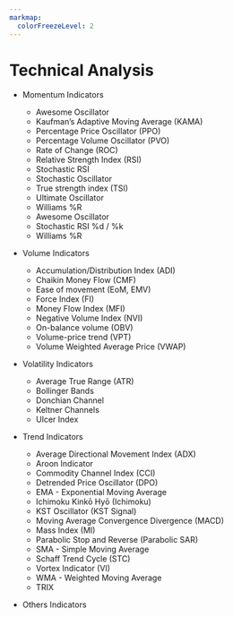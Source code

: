 ```yaml
---
markmap:
  colorFreezeLevel: 2
---
```


# Technical Analysis

 - Momentum Indicators
   - Awesome Oscillator
   - Kaufman’s Adaptive Moving Average (KAMA)
   - Percentage Price Oscillator (PPO)
   - Percentage Volume Oscillator (PVO) 
   - Rate of Change (ROC)
   - Relative Strength Index (RSI)
   - Stochastic RSI
   - Stochastic Oscillator
   - True strength index (TSI)
   - Ultimate Oscillator
   - Williams %R
   - Awesome Oscillator
   - Stochastic RSI %d / %k
   - Williams %R
   
 - Volume Indicators
   - Accumulation/Distribution Index (ADI)
   - Chaikin Money Flow (CMF)
   - Ease of movement (EoM, EMV)
   - Force Index (FI)
   - Money Flow Index (MFI)
   - Negative Volume Index (NVI)
   - On-balance volume (OBV)
   - Volume-price trend (VPT)
   - Volume Weighted Average Price (VWAP)
   
 - Volatility Indicators
   - Average True Range (ATR)
   - Bollinger Bands
   - Donchian Channel
   - Keltner Channels 
   - Ulcer Index
 - Trend Indicators
   - Average Directional Movement Index (ADX)
   - Aroon Indicator
   - Commodity Channel Index (CCI)
   - Detrended Price Oscillator (DPO)
   - EMA - Exponential Moving Average
   - Ichimoku Kinkō Hyō (Ichimoku)
   - KST Oscillator (KST Signal)
   - Moving Average Convergence Divergence (MACD)
   - Mass Index (MI)
   - Parabolic Stop and Reverse (Parabolic SAR)
   - SMA - Simple Moving Average
   - Schaff Trend Cycle (STC)
   - Vortex Indicator (VI)
   - WMA - Weighted Moving Average
   - TRIX
 - Others Indicators

